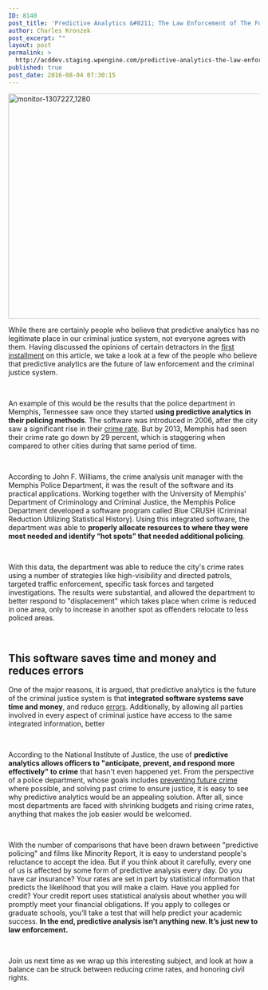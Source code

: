 ```yaml
---
ID: 8140
post_title: 'Predictive Analytics &#8211; The Law Enforcement of The Future?'
author: Charles Kronzek
post_excerpt: ""
layout: post
permalink: >
  http://acddev.staging.wpengine.com/predictive-analytics-the-law-enforcement-of-the-future.html
published: true
post_date: 2016-08-04 07:30:15
---
```

<a href="http://acddev.staging.wpengine.com/wp-content/uploads/2016/08/monitor-1307227_1280.jpg"><img class="alignnone size-large wp-image-8141" src="http://acddev.staging.wpengine.com/wp-content/uploads/2016/08/monitor-1307227_1280-1024x722.jpg" alt="monitor-1307227_1280" width="640" height="451" /></a>

<span style="font-weight: 400;">While there are certainly people who believe that predictive analytics has no legitimate place in our criminal justice system, not everyone agrees with them. Having discussed the opinions of certain detractors in the </span><a href="http://acddev.staging.wpengine.com/predictive-analytics-smart-planning-or-racial-profiling.html" target="_blank"><span style="font-weight: 400;">first installment</span></a><span style="font-weight: 400;"> on this article, we take a look at a few of the people who believe that predictive analytics are the future of law enforcement and the criminal justice system.</span>

&nbsp;

<span style="font-weight: 400;">An example of this would be the results that the police department in Memphis, Tennessee saw once they started </span><b>using predictive analytics in their policing methods</b><span style="font-weight: 400;">. The software was introduced in 2006, after the city saw a significant rise in their </span><a href="http://acddev.staging.wpengine.com/felony-information.html" target="_blank"><span style="font-weight: 400;">crime rate</span></a><span style="font-weight: 400;">. But by 2013, Memphis had seen their crime rate go down by 29 percent, which is staggering when compared to other cities during that same period of time.</span>

&nbsp;

<span style="font-weight: 400;">According to John F. Williams, the crime analysis unit manager with the Memphis Police Department, it was the result of the software and its practical applications. Working together with the University of Memphis’ Department of Criminology and Criminal Justice, the Memphis Police Department developed a software program called Blue CRUSH (Criminal Reduction Utilizing Statistical History). Using this integrated software, the department was able to </span><b>properly allocate resources to where they were most needed and identify “hot spots” that needed additional policing</b><span style="font-weight: 400;">.</span>

&nbsp;

<span style="font-weight: 400;">With this data, the department was able to reduce the city's crime rates using a number of strategies like high-visibility and directed patrols, targeted traffic enforcement, specific task forces and targeted investigations. The results were substantial, and allowed the department to better respond to "displacement" which takes place when crime is reduced in one area, only to increase in another spot as offenders relocate to less policed areas.</span>

&nbsp;

<h2>This software saves time and money and reduces errors</h2>

<span style="font-weight: 400;">One of the major reasons, it is argued, that predictive analytics is the future of the criminal justice system is that </span><b>integrated software systems save time and money</b><span style="font-weight: 400;">, and reduce </span><a href="http://acddev.staging.wpengine.com/police-mistakes.html" target="_blank"><span style="font-weight: 400;">errors</span></a><span style="font-weight: 400;">. Additionally, by allowing all parties involved in every aspect of criminal justice have access to the same integrated information, better </span>

&nbsp;

<span style="font-weight: 400;">According to the National Institute of Justice, the use of </span><b>predictive analytics allows officers to "anticipate, prevent, and respond more effectively" to crime</b><span style="font-weight: 400;"> that hasn't even happened yet. From the perspective of a police department, whose goals includes </span><a href="http://acddev.staging.wpengine.com/cop-secrets.html" target="_blank"><span style="font-weight: 400;">preventing future crime</span></a><span style="font-weight: 400;"> where possible, and solving past crime to ensure justice, it is easy to see why predictive analytics would be an appealing solution. After all, since most departments are faced with shrinking budgets and rising crime rates, anything that makes the job easier would be welcomed.</span>

&nbsp;

<span style="font-weight: 400;">With the number of comparisons that have been drawn between "predictive policing" and films like Minority Report, it is easy to understand people's reluctance to accept the idea. But if you think about it carefully, every one of us is affected by some form of predictive analysis every day. Do you have car insurance? Your rates are set in part by statistical information that predicts the likelihood that you will make a claim. Have you applied for credit? Your credit report uses statistical analysis about whether you will promptly meet your financial obligations. If you apply to colleges or graduate schools, you’ll take a test that will help predict your academic success. </span><b>In the end, predictive analysis isn’t anything new. It’s just new to law enforcement.</b>

&nbsp;

<span style="font-weight: 400;">Join us next time as we wrap up this interesting subject, and look at how a balance can be struck between reducing crime rates, and honoring civil rights.</span>